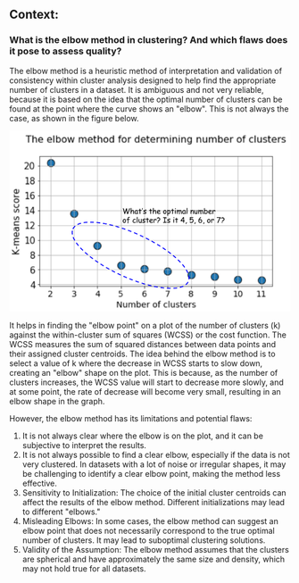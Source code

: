 ## Context:

### What is the elbow method in clustering? And which flaws does it pose to assess quality?

The elbow method is a heuristic method of interpretation and validation of consistency within cluster analysis designed to help find the appropriate number of clusters in a dataset. It is ambiguous and not very reliable, because it is based on the idea that the optimal number of clusters can be found at the point where the curve shows an "elbow". This is not always the case, as shown in the figure below.

![Alt text](./assets/images/elbow.png)

It helps in finding the "elbow point" on a plot of the number of clusters (k) against the within-cluster sum of squares (WCSS) or the cost function. The WCSS measures the sum of squared distances between data points and their assigned cluster centroids. The idea behind the elbow method is to select a value of k where the decrease in WCSS starts to slow down, creating an "elbow" shape on the plot. This is because, as the number of clusters increases, the WCSS value will start to decrease more slowly, and at some point, the rate of decrease will become very small, resulting in an elbow shape in the graph.

However, the elbow method has its limitations and potential flaws:

1. It is not always clear where the elbow is on the plot, and it can be subjective to interpret the results.
2. It is not always possible to find a clear elbow, especially if the data is not very clustered. In datasets with a lot of noise or irregular shapes, it may be challenging to identify a clear elbow point, making the method less effective.
3. Sensitivity to Initialization: The choice of the initial cluster centroids can affect the results of the elbow method. Different initializations may lead to different "elbows."
4. Misleading Elbows: In some cases, the elbow method can suggest an elbow point that does not necessarily correspond to the true optimal number of clusters. It may lead to suboptimal clustering solutions.
5. Validity of the Assumption: The elbow method assumes that the clusters are spherical and have approximately the same size and density, which may not hold true for all datasets.